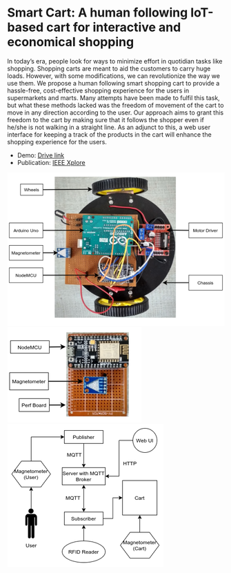 # Smart Cart: A human following IoT-based cart for interactive and economical shopping

In today’s era, people look for ways to minimize effort in quotidian tasks like shopping. Shopping carts are meant to aid the customers to carry huge loads. However, with some modifications, we can revolutionize the way we use them. We propose a human following smart shopping cart to provide a hassle-free, cost-effective shopping experience for the users in supermarkets and marts. Many attempts have been made to fulfil this task, but what these methods lacked was the freedom of movement of the cart to move in any direction according to the user. Our approach aims to grant this freedom to the cart by making sure that it follows the shopper even if he/she is not walking in a straight line. As an adjunct to this, a web user interface for keeping a track of the products in the cart will enhance the shopping experience for the users.

- Demo: [Drive link](https://drive.google.com/file/d/1CzWQMwOfYlxUJJP-2bT9CWxc67maiDHj/view?usp=sharing)
- Publication: [IEEE Xplore](https://ieeexplore.ieee.org/document/9214217)

<img src="images/fig5.png" />
<img src="images/fig4.png" />
<img src="images/architecture.png" />